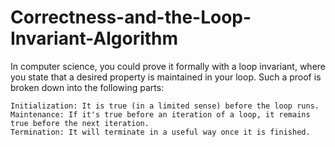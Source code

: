 # Correctness-and-the-Loop-Invariant-Algorithm
In computer science, you could prove it formally with a loop invariant, where you state that a desired property is maintained in your loop. Such a proof is broken down into the following parts:

    Initialization: It is true (in a limited sense) before the loop runs.
    Maintenance: If it's true before an iteration of a loop, it remains true before the next iteration.
    Termination: It will terminate in a useful way once it is finished.
